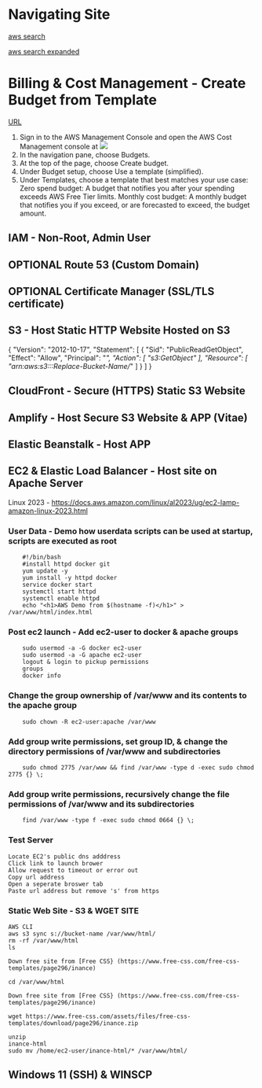 
# Navigating Site
[aws search](https://github.com/user-attachments/assets/c0a90c43-dc4a-4be5-8292-77377e17122e)

[aws search expanded](https://github.com/user-attachments/assets/08ef5f57-017d-4a0d-93a6-64c9d136dd51)

# Billing & Cost Management - Create Budget from Template

[URL](https://docs.aws.amazon.com/cost-management/latest/userguide/budgets-create.html)

1. Sign in to the AWS Management Console and open the AWS Cost Management console at ![](https://console.aws.amazon.com/cost-management/home)
2. In the navigation pane, choose Budgets.
3. At the top of the page, choose Create budget.
4. Under Budget setup, choose Use a template (simplified).
5. Under Templates, choose a template that best matches your use case:
    Zero spend budget: A budget that notifies you after your spending exceeds AWS Free Tier limits.
    Monthly cost budget: A monthly budget that notifies you if you exceed, or are forecasted to exceed, the budget amount.


## IAM - Non-Root, Admin User

## OPTIONAL Route 53 (Custom Domain)

## OPTIONAL Certificate Manager  (SSL/TLS certificate)

## S3 - Host Static HTTP Website Hosted on S3

{
    "Version": "2012-10-17",
    "Statement": [
        {
            "Sid": "PublicReadGetObject",
            "Effect": "Allow",
            "Principal": "*",
            "Action": [
                "s3:GetObject"
            ],
            "Resource": [
                "arn:aws:s3:::Replace-Bucket-Name/*"
            ]
        }
    ]
}

## CloudFront - Secure (HTTPS) Static S3 Website

## Amplify - Host Secure S3 Website & APP (Vitae)

## Elastic Beanstalk - Host APP

## EC2 & Elastic Load Balancer - Host site on Apache Server

Linux 2023 - https://docs.aws.amazon.com/linux/al2023/ug/ec2-lamp-amazon-linux-2023.html

### User Data - Demo how userdata scripts can be used at startup, scripts are executed as root

        #!/bin/bash
        #install httpd docker git 
        yum update -y
        yum install -y httpd docker
        service docker start
        systemctl start httpd
        systemctl enable httpd
        echo "<h1>AWS Demo from $(hostname -f)</h1>" > /var/www/html/index.html

### Post ec2 launch - Add ec2-user to docker & apache groups
        sudo usermod -a -G docker ec2-user
        sudo usermod -a -G apache ec2-user
        logout & login to pickup permissions
        groups
        docker info

### Change the group ownership of /var/www and its contents to the apache group

        sudo chown -R ec2-user:apache /var/www

### Add group write permissions, set group ID, & change the directory permissions of /var/www and subdirectories

        sudo chmod 2775 /var/www && find /var/www -type d -exec sudo chmod 2775 {} \;

### Add group write permissions, recursively change the file permissions of /var/www and its subdirectories

        find /var/www -type f -exec sudo chmod 0664 {} \;

### Test Server
    Locate EC2's public dns adddress
    Click link to launch brower
    Allow request to timeout or error out
    Copy url address
    Open a seperate broswer tab
    Paste url address but remove 's' from https

### Static Web Site - S3 & WGET SITE

    AWS CLI
    aws s3 sync s://bucket-name /var/www/html/
    rm -rf /var/www/html
    ls

    Down free site from [Free CSS} (https://www.free-css.com/free-css-templates/page296/inance)

    cd /var/www/html
    
    Down free site from [Free CSS} (https://www.free-css.com/free-css-templates/page296/inance)
    
    wget https://www.free-css.com/assets/files/free-css-templates/download/page296/inance.zip

    unzip
    inance-html
    sudo mv /home/ec2-user/inance-html/* /var/www/html/

## Windows 11 (SSH) & WINSCP 


